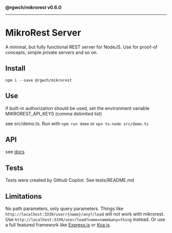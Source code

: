 **@rgwch/mikrorest v0.6.0**

***

# MikroRest Server

A minimal, but fully functional REST server for NodeJS.
Use for proof-of concepts, simple private servers and so on.

## Install

`npm i --save @rgwch/mikrorest`

## Use

if built-in authorization should be used, set the environment variable MIKROREST_API_KEYS (comma delimited list)

see src/demo.ts. Run with `npm run demo` or `npx ts-node src/demo.ts`

## API

see [docs](_media/globals.md)

## Tests

Tests were created by Github Copilot. See tests/README.md

## Limitations

No path parameters, only query parameters. Things like `http://localhost:3339/user/{name}/any?/load` will not work with mikrorest. Use `http://localhost:3339/user/load?name=name&any=thing` instead. 
Or use a full featured framework like [Express.js](https://expressjs.com/) or [Koa.js](https://koajs.com/#introduction).
